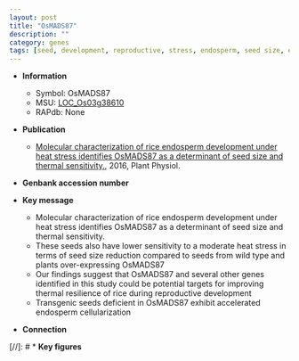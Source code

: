 ```yaml
---
layout: post
title: "OsMADS87"
description: ""
category: genes
tags: [seed, development, reproductive, stress, endosperm, seed size, endosperm development, reproductive development]
---
```


* **Information**  
    + Symbol: OsMADS87  
    + MSU: [LOC_Os03g38610](http://rice.plantbiology.msu.edu/cgi-bin/ORF_infopage.cgi?orf=LOC_Os03g38610)  
    + RAPdb: None  

* **Publication**  
    + [Molecular characterization of rice endosperm development under heat stress identifies OsMADS87 as a determinant of seed size and thermal sensitivity.](http://www.ncbi.nlm.nih.gov/pubmed?term=Molecular+characterization+of+rice+endosperm+development+under+heat+stress+identifies+OsMADS87+as+a+determinant+of+seed+size+and+thermal+sensitivity.%5BTitle%5D), 2016, Plant Physiol.

* **Genbank accession number**  

* **Key message**  
    + Molecular characterization of rice endosperm development under heat stress identifies OsMADS87 as a determinant of seed size and thermal sensitivity.
    + These seeds also have lower sensitivity to a moderate heat stress in terms of seed size reduction compared to seeds from wild type and plants over-expressing OsMADS87
    + Our findings suggest that OsMADS87 and several other genes identified in this study could be potential targets for improving thermal resilience of rice during reproductive development
    + Transgenic seeds deficient in OsMADS87 exhibit accelerated endosperm cellularization

* **Connection**  

[//]: # * **Key figures**  


